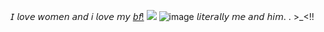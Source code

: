 𝘐 𝘭𝘰𝘷𝘦 𝘸𝘰𝘮𝘦𝘯 𝘢𝘯𝘥 𝘪 𝘭𝘰𝘷𝘦 𝘮𝘺 [𝘣𝘧!](https://github.com/C4nn1bal) ![](https://64.media.tumblr.com/fc57e1fb1959c3bc9fcde2b247d5705b/a60c364c847652be-f9/s75x75_c1/d716625d117c95c00469a1827db96caf25952f34.gifv) 
![image](https://i.imgur.com/HlV29N5.webp)
𝘭𝘪𝘵𝘦𝘳𝘢𝘭𝘭𝘺 𝘮𝘦 𝘢𝘯𝘥 𝘩𝘪𝘮. . >_<!! 
